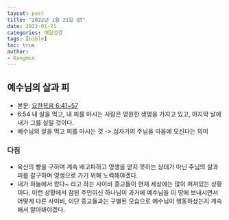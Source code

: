 ```yaml
---
layout: post
title: "2022년 1월 21일 QT"
date: 2022-01-21
categories: 매일성경
tags: [bible]
toc: true
author:
- Kangmin
---
```


## 예수님의 살과 피
- 본문: [요한복음 6:41~57](https://www.bskorea.or.kr/bible/korbibReadpage.php?version=SAENEW&book=jhn&chap=6&sec=41&cVersion=&fontSize=15px&fontWeight=normal#focus)
- 6:54 내 살을 먹고, 내 피를 마시는 사람은 영원한 생명을 가지고 있고, 마지막 날에 내가 그를 살릴 것이다.
- 예수님의 살을 먹고 피를 마시는 것 -> 십자가의 주님을 마음에 모신다는 의미

### 다짐
- 육신의 빵을 구하며 계속 배고파하고 영생을 얻지 못하는 상태가 아닌 주님의 살과 피를 갈구하며 영생으로 가기 위해 노력해야겠다.
- 내가 하늘에서 왔다~ 라고 하는 사이비 종교들이 현재 세상에는 많이 퍼져있는 상황이다. 이런 상황에서 참된 주인이신 하나님이 과거에 예수님을 이 땅에 보내시면서
  어떻게 다른 사이비, 이단 종교들과는 구별된 모습으로 예수님이 행동하셨는지 계속해서 알아봐야겠다. 
